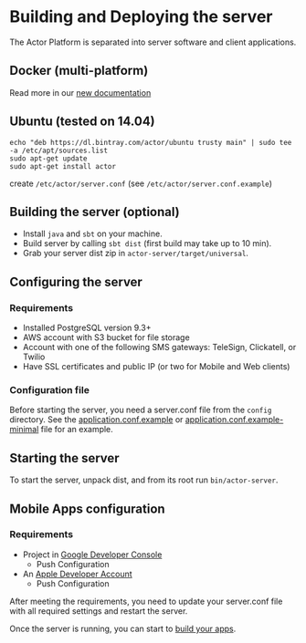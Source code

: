 # Building and Deploying the server

The Actor Platform is separated into server software and client applications.

## Docker (multi-platform)

Read more in our [new documentation](http://actor.readme.io/docs/server-docker)

## Ubuntu (tested on 14.04)

```
echo "deb https://dl.bintray.com/actor/ubuntu trusty main" | sudo tee -a /etc/apt/sources.list
sudo apt-get update
sudo apt-get install actor
```

create `/etc/actor/server.conf` (see `/etc/actor/server.conf.example`)

## Building the server (optional)
* Install ```java``` and ```sbt``` on your machine.
* Build server by calling ```sbt dist``` (first build may take up to 10 min).
* Grab your server dist zip in ```actor-server/target/universal```.

## Configuring the server

### Requirements
* Installed PostgreSQL version 9.3+
* AWS account with S3 bucket for file storage
* Account with one of the following SMS gateways: TeleSign, Clickatell, or Twilio
* Have SSL certificates and public IP (or two for Mobile and Web clients)

### Configuration file

Before starting the server, you need a server.conf file from the ```config``` directory. See the [application.conf.example](actor-server/src/main/resources/application.conf.example) or [application.conf.example-minimal](actor-server/src/main/resources/application.conf.example-minimal) file for an example.

## Starting the server

To start the server, unpack dist, and from its root run ```bin/actor-server```.

## Mobile Apps configuration

### Requirements
* Project in [Google Developer Console](https://console.developers.google.com)
  * Push Configuration
* An [Apple Developer Account](https://developer.apple.com)
  * Push Configuration

After meeting the requirements, you need to update your server.conf file with all required settings and restart the server.

Once the server is running, you can start to [build your apps](APPS.md).
